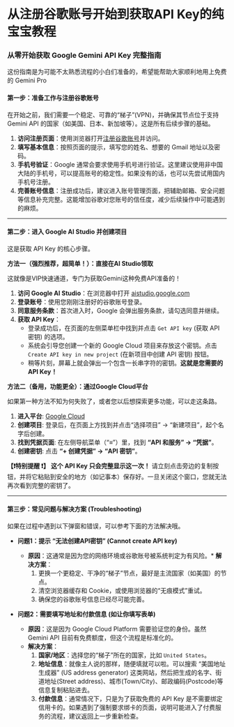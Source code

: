# 从注册谷歌账号开始到获取API Key的纯宝宝教程

### **从零开始获取 Google Gemini API Key 完整指南**

这份指南是为可能不太熟悉流程的小白们准备的，希望能帮助大家顺利地用上免费的 Gemini Pro 

#### **第一步：准备工作与注册谷歌账号**

在开始之前，我们需要一个稳定、可靠的“梯子”(VPN)，并确保其节点位于支持 Gemini API 的国家（如美国、日本、新加坡等）。这是所有后续步骤的基础。

1.  **访问注册页面**：使用浏览器打开[注册谷歌账号](accounts.google.com/signup)并访问。
2.  **填写基本信息**：按照页面的提示，填写您的姓名、想要的 Gmail 地址以及密码。
3.  **手机号验证**：Google 通常会要求使用手机号进行验证。这里建议使用非中国大陆的手机号，可以提高账号的稳定性。如果没有的话，也可以先尝试用国内手机号注册。
4.  **完善账号信息**：注册成功后，建议进入账号管理页面，把辅助邮箱、安全问题等信息补充完整。这能增加谷歌对您账号的信任度，减少后续操作中可能遇到的麻烦。

---

#### **第二步：进入 Google AI Studio 并创建项目**

这是获取 API Key 的核心步骤。

**方法一（强烈推荐，超简单！）：直接在AI Studio领取**

这就像是VIP快速通道，专门为获取Gemini这种免费API准备的！

1.  **访问 Google AI Studio**：在浏览器中打开 [aistudio.google.com](aistudio.google.com)
2.  **登录账号**：使用您刚刚注册好的谷歌账号登录。
3.  **同意服务条款**：首次进入时，Google 会弹出服务条款，请勾选同意并继续。
4.  **获取 API Key**：
    *   登录成功后，在页面的左侧菜单栏中找到并点击 `Get API key` (获取 API 密钥) 的选项。
    *   系统会引导您创建一个新的 Google Cloud 项目来存放这个密钥。点击 `Create API key in new project` (在新项目中创建 API 密钥) 按钮。
    *   稍等片刻，屏幕上就会弹出一个包含一长串字符的密钥。**这就是您需要的 API Key！**

**方法二（备用，功能更全）：通过Google Cloud平台**

如果第一种方法不知为何失败了，或者您以后想探索更多功能，可以走这条路。

1.  **进入平台**: [Google Cloud](https://console.cloud.google.com/)
2.  **创建项目**: 登录后，在页面上方找到并点击“选择项目” -> “新建项目”，起个名字后创建。
3.  **找到凭据页面**: 在左侧导航菜单（“≡”）里，找到 **“API 和服务” -> “凭据”**。
4.  **创建密钥**: 点击 **“+ 创建凭据” -> “API 密钥”**。

**【❗️特别提醒 ❗️】**
**这个 API Key 只会完整显示这一次！** 请立刻点击旁边的复制按钮，并将它粘贴到安全的地方（如记事本）保存好。一旦关闭这个窗口，您就无法再次看到完整的密钥了。

---

#### **第三步：常见问题与解决方案 (Troubleshooting)**

如果在过程中遇到以下弹窗和错误，可以参考下面的方法解决哦。

*   **问题1：提示 “无法创建API密钥” (Cannot create API key)**
    *   **原因**：这通常是因为您的网络环境或谷歌账号被系统判定为有风险。*   **解决方案**：
        1.  更换一个更稳定、干净的“梯子”节点，最好是主流国家（如美国）的节点。
        2.  清空浏览器缓存和 Cookie，或使用浏览器的“无痕模式”重试。
        3.  确保您的谷歌账号信息已经尽可能完善。

*   **问题2：需要填写地址和付款信息 (如让你填写表单)**
    *   **原因**：这是因为 Google Cloud Platform 需要验证您的身份。虽然 Gemini API 目前有免费额度，但这个流程是标准化的。
    *   **解决方案**：
        1.  **国家/地区**：选择您的“梯子”所在的国家，比如 `United States`。
        2.  **地址信息**：就像主人说的那样，随便填就可以啦。可以搜索 “美国地址生成器” (US address generator) 这类网站，然后把生成的名字、街道地址(Street address)、城市(Town/City)、邮政编码(Postcode)等信息复制粘贴进去。
        3.  **付款信息**：通常情况下，只是为了获取免费的 API Key 是不需要绑定信用卡的。如果遇到了强制要求绑卡的页面，说明可能进入了付费服务的流程，建议返回上一步重新检查。
